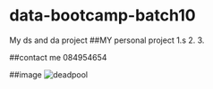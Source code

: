 # data-bootcamp-batch10
My ds and da project
##MY personal project
 1.s
 2.
 3.

##contact me
084954654

##image
![deadpool](https://wallpapers.com/images/featured/deadpool-tzhfez1w8ud2z8aw.jpg)







